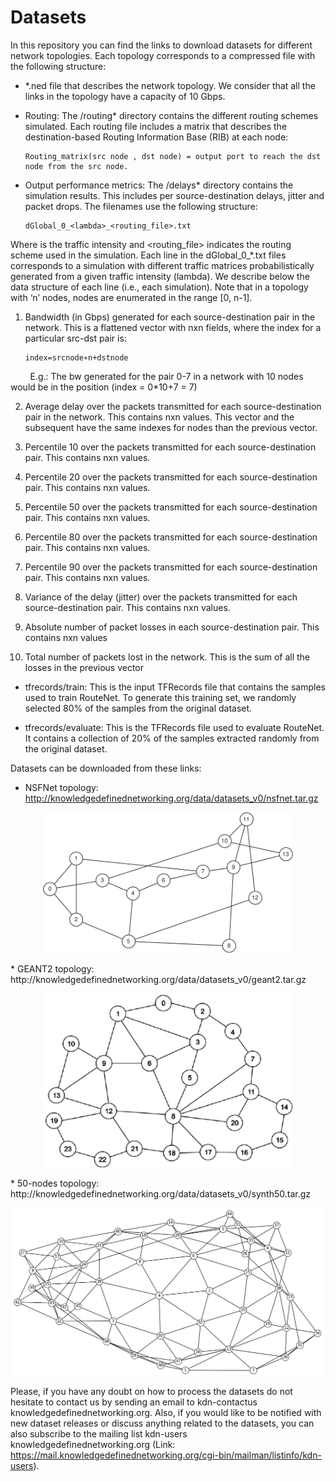 # Datasets

In this repository you can find the links to download datasets for different network topologies. Each topology corresponds to a compressed file with the following structure:

* *.ned file that describes the network topology. We consider that all the links in the topology have a capacity of 10 Gbps.

* Routing: The /routing* directory contains the different routing schemes simulated. Each routing file includes a matrix that describes the destination-based Routing Information Base (RIB) at each node:

      Routing_matrix(src node , dst node) = output port to reach the dst node from the src node.

* Output performance metrics: The /delays* directory contains the simulation results. This includes per source-destination delays, jitter and packet drops. The filenames use the following structure:             
      
      dGlobal_0_<lambda>_<routing_file>.txt

Where <lambda> is the traffic intensity and <routing_file> indicates the routing scheme used in the simulation. Each line in the dGlobal_0_*.txt files corresponds to a simulation with different traffic matrices probabilistically generated from a given traffic intensity (lambda). We describe below the data structure of each line (i.e., each simulation). Note that in a topology with ‘n’ nodes, nodes are enumerated in the range [0, n-1].
  
  1. Bandwidth (in Gbps) generated for each source-destination pair in the network. This is a flattened vector with nxn fields, where the index for a particular src-dst pair is:
  
         index=srcnode∗n+dstnode

&nbsp;&nbsp;&nbsp;&nbsp;&nbsp;&nbsp;&nbsp;&nbsp;E.g.: The bw generated for the pair 0-7 in a network with 10 nodes would be in the position (index = 0*10+7 = 7)
  
  2. Average delay over the packets transmitted for each source-destination pair in the network. This contains nxn values. This vector and the subsequent have the same indexes for nodes than the previous vector.
  
  3. Percentile 10 over the packets transmitted for each source-destination pair.  This contains nxn values.
  
  4. Percentile 20 over the packets transmitted for each source-destination pair. This contains nxn values.
  
  5. Percentile 50 over the packets transmitted for each source-destination pair. This contains nxn values.
  
  6. Percentile 80 over the packets transmitted for each source-destination pair. This contains nxn values.
  
  7. Percentile 90 over the packets transmitted for each source-destination pair. This contains nxn values.
  
  8. Variance of the delay (jitter) over the packets transmitted for each source-destination pair. This contains nxn values.
  
  9. Absolute number of packet losses in each source-destination pair. This contains nxn values
  
  10. Total number of packets lost in the network. This is the sum of all the losses in the previous vector

* tfrecords/train: This is the input TFRecords file that contains the samples used to train RouteNet. To generate this training set, we randomly selected 80% of the samples from the original dataset.

* tfrecords/evaluate: This is the TFRecords file used to evaluate RouteNet. It contains a collection of 20% of the samples extracted randomly from the original dataset.

Datasets can be downloaded from these links:

* NSFNet topology: http://knowledgedefinednetworking.org/data/datasets_v0/nsfnet.tar.gz
<p align="center"> 
  <img src="/assets/nsfnet_topology.png" width="400" alt>
</p>  
* GEANT2 topology: http://knowledgedefinednetworking.org/data/datasets_v0/geant2.tar.gz
<p align="center"> 
  <img src="/assets/geant2_topology.png" width="400" alt>
</p>
* 50-nodes topology: http://knowledgedefinednetworking.org/data/datasets_v0/synth50.tar.gz
<p align="center"> 
  <img src="/assets/synth50_topology.png" width="500" alt>
</p>  
  

Please, if you have any doubt on how to process the datasets do not hesitate to contact us by sending an email to kdn-contactus <at> knowledgedefinednetworking.org. Also, if you would like to be notified with new dataset releases or discuss anything related to the datasets, you can also subscribe to the mailing list kdn-users<at> knowledgedefinednetworking.org (Link: https://mail.knowledgedefinednetworking.org/cgi-bin/mailman/listinfo/kdn-users).
